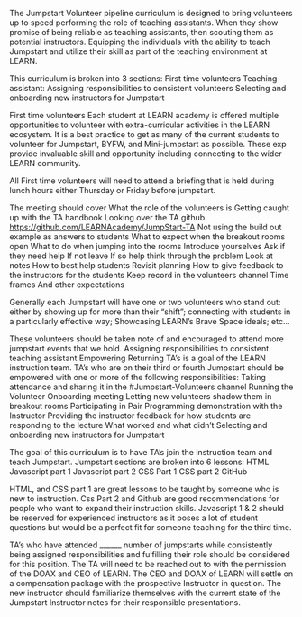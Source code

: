 The Jumpstart Volunteer pipeline curriculum is designed to bring volunteers up to speed performing the role of teaching assistants. When they show promise of being reliable as teaching assistants, then scouting them as potential instructors. Equipping the individuals with the ability to teach Jumpstart and utilize their skill as part of the teaching environment at LEARN. 

This curriculum is broken into 3 sections:
First time volunteers
Teaching assistant: Assigning responsibilities to consistent volunteers
Selecting and onboarding new instructors for Jumpstart

First time volunteers
Each student at LEARN academy is offered multiple opportunities to volunteer with extra-curricular activities in the LEARN ecosystem. It is a best practice to get as many of the current students to volunteer for Jumpstart, BYFW, and Mini-jumpstart as possible. These exp provide  invaluable skill and opportunity including connecting to the wider LEARN community. 

All First time volunteers will need to attend a briefing that is held during lunch hours either Thursday or Friday before jumpstart. 


The meeting should cover
What the role of the volunteers is
Getting caught up with the TA handbook
Looking over the TA github
https://github.com/LEARNAcademy/JumpStart-TA
Not using the build out example as answers to students
What to expect when the breakout rooms open 
What to do when jumping into the rooms
Introduce yourselves
Ask if they need help
If not leave
If so help think through the problem
Look at notes
How to best help students
Revisit planning
How to give feedback to the instructors for the students
Keep record in the volunteers channel
Time frames 
And other expectations

Generally each Jumpstart will have one or two volunteers who stand out: either by showing up for more than their “shift”; connecting with students in a particularly effective way; Showcasing LEARN’s Brave Space ideals; etc…

These volunteers should be taken note of and encouraged to attend more jumpstart events that we hold. 
Assigning responsibilities to consistent teaching assistant
Empowering Returning TA’s is a goal of the LEARN instruction team. TA’s who are on their third or fourth Jumpstart should be empowered with one or more of the following responsibilities:
Taking attendance and sharing it in the #Jumpstart-Volunteers channel
Running the Volunteer Onboarding meeting
Letting new volunteers shadow them in breakout rooms
Participating in Pair Programming demonstration with the Instructor
Providing the instructor feedback for how students are responding to the lecture
What worked and what didn’t
Selecting and onboarding new instructors for Jumpstart

The goal of this curriculum is to have TA’s join the instruction team and teach Jumpstart. Jumpstart sections are broken into 6 lessons:
HTML
Javascript part 1
Javascript part 2
CSS Part 1
CSS part 2
GitHub

HTML, and CSS part 1 are great lessons to be taught by someone who is new to instruction. 
Css Part 2 and Github are good recommendations for people who want to expand their instruction skills. 
Javascript 1 & 2 should be reserved for experienced instructors as it poses a lot of student questions but would be a perfect fit for someone teaching for the third time. 

TA’s who have attended ______ number of jumpstarts while consistently being assigned responsibilities and fulfilling their role should be considered for this position. The TA will need to be reached out to with the permission of the DOAX and CEO of LEARN. The CEO and DOAX of LEARN will settle on a compensation package with the prospective Instructor in question. The new instructor should familiarize themselves with the current state of the Jumpstart Instructor notes for their responsible presentations. 
